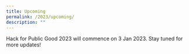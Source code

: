 ```yaml
---
title: Upcoming
permalink: /2023/upcoming/
description: ""
---
```


Hack for Public Good 2023 will commence on 3 Jan 2023. Stay tuned for more updates!